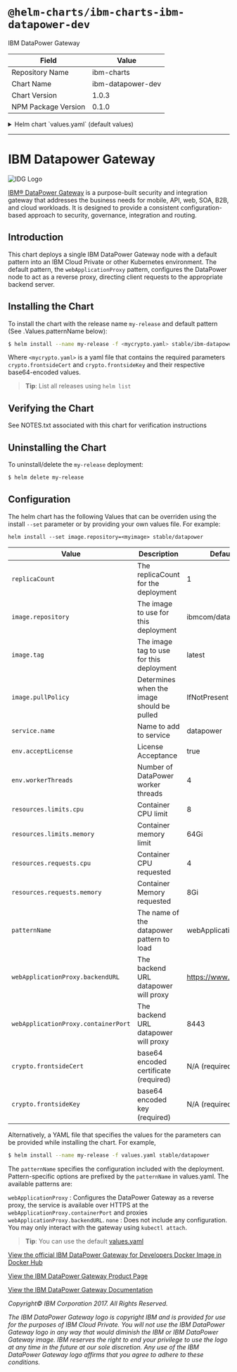 # `@helm-charts/ibm-charts-ibm-datapower-dev`

IBM DataPower Gateway

| Field               | Value             |
| ------------------- | ----------------- |
| Repository Name     | ibm-charts        |
| Chart Name          | ibm-datapower-dev |
| Chart Version       | 1.0.3             |
| NPM Package Version | 0.1.0             |

<details>

<summary>Helm chart `values.yaml` (default values)</summary>

```yaml
# Default values for datapower.
# This is a YAML-formatted file.
# Declare variables to be passed into your templates.
replicaCount: 1
image:
  # repository and tag default to the official IBM DockerHub repository and tag
  repository: ibmcom/datapower
  tag: 7.6.0
  # Change to 'Always' if you want to pull the most recent image
  pullPolicy: IfNotPresent
service:
  name: datapower
  type: NodePort
datapowerEnv:
  # Should agree with .Values.requests.cpu
  workerThreads: 4
resources:
  limits:
    cpu: 8
    memory: 64Gi
  requests:
    # cpu should agree with .Values.datapowerEnv.workerThreads
    cpu: 4
    memory: 8Gi

# Patterns requires you to specify .Values.fronstsideKey
# and .Values.frontsideCert
crypto:
  frontsideKey:
  frontsideCert:

#-----------------------------------------------------------------------------
# Pattern Section
#
# patternName selects the configuration options appropriate for the
# pattern you want to select - Options are 'webApplicationProxy' or 'none'
patternName: webApplicationProxy

#none:
# patternName "none" signifies no pattern was selected
# No config or services are set up when patternName is "none"

webApplicationProxy:
  # The mobile pattern acts as a simple HTTPS proxy.
  # It is based on the "Web Application Proxy" pattern available
  #
  backendURL: https://www.ibm.com
  containerPort: 8443
```

</details>

---

# IBM Datapower Gateway

![IDG Logo](https://avatars1.githubusercontent.com/u/8836442?v=4&s=200)

[IBM® DataPower Gateway](http://www-03.ibm.com/software/products/en/datapower-gateway) is a purpose-built security and integration gateway that addresses the business needs for mobile, API, web, SOA, B2B, and cloud workloads. It is designed to provide a consistent configuration-based approach to security, governance, integration and routing.

## Introduction

This chart deploys a single IBM DataPower Gateway node with a default pattern into an IBM Cloud Private or other Kubernetes environment. The default pattern, the `webApplicationProxy` pattern, configures the DataPower node to act as a reverse proxy, directing client requests to the appropriate backend server.

## Installing the Chart

To install the chart with the release name `my-release` and default pattern (See .Values.patternName below):

```bash
$ helm install --name my-release -f <mycrypto.yaml> stable/ibm-datapower-dev
```

Where `<mycrypto.yaml>` is a yaml file that contains the required parameters `crypto.frontsideCert` and `crypto.frontsideKey` and their respective base64-encoded values.

> **Tip**: List all releases using `helm list`

## Verifying the Chart

See NOTES.txt associated with this chart for verification instructions

## Uninstalling the Chart

To uninstall/delete the `my-release` deployment:

```bash
$ helm delete my-release
```

## Configuration

The helm chart has the following Values that can be overriden using the install `--set` parameter or by providing your own values file. For example:

`helm install --set image.repository=<myimage> stable/datapower`

| Value                               | Description                                | Default             |
| ----------------------------------- | ------------------------------------------ | ------------------- |
| `replicaCount`                      | The replicaCount for the deployment        | 1                   |
| `image.repository`                  | The image to use for this deployment       | ibmcom/datapower    |
| `image.tag`                         | The image tag to use for this deployment   | latest              |
| `image.pullPolicy`                  | Determines when the image should be pulled | IfNotPresent        |
| `service.name`                      | Name to add to service                     | datapower           |
| `env.acceptLicense`                 | License Acceptance                         | true                |
| `env.workerThreads`                 | Number of DataPower worker threads         | 4                   |
| `resources.limits.cpu`              | Container CPU limit                        | 8                   |
| `resources.limits.memory`           | Container memory limit                     | 64Gi                |
| `resources.requests.cpu`            | Container CPU requested                    | 4                   |
| `resources.requests.memory`         | Container Memory requested                 | 8Gi                 |
| `patternName`                       | The name of the datapower pattern to load  | webApplicationProxy |
| `webApplicationProxy.backendURL`    | The backend URL datapower will proxy       | https://www.ibm.com |
| `webApplicationProxy.containerPort` | The backend URL datapower will proxy       | 8443                |
| `crypto.frontsideCert`              | base64 encoded certificate (required)      | N/A (required)      |
| `crypto.frontsideKey`               | base64 encoded key (required)              | N/A (required)      |

Alternatively, a YAML file that specifies the values for the parameters can be provided while installing the chart. For example,

```bash
$ helm install --name my-release -f values.yaml stable/datapower
```

The `patternName` specifies the configuration included with the deployment. Pattern-specific options are prefixed by the `patternName` in values.yaml.
The available patterns are:

`webApplicationProxy` : Configures the DataPower Gateway as a reverse proxy, the service is available over HTTPS at the `webApplicationProxy.containerPort` and proxies `webApplicationProxy.backendURL`.
`none` : Does not include any configuration. You may only interact with the gateway using `kubectl attach`.

> **Tip**: You can use the default [values.yaml](values.yaml)

[View the official IBM DataPower Gateway for Developers Docker Image in Docker Hub](https://hub.docker.com/r/ibmcom/datapower/)

[View the IBM DataPower Gateway Product Page](http://www-03.ibm.com/software/products/en/datapower-gateway)

[View the IBM DataPower Gateway Documentation](https://www.ibm.com/support/knowledgecenter/SS9H2Y)

_Copyright© IBM Corporation 2017. All Rights Reserved._

_The IBM DataPower Gateway logo is copyright IBM and is provided for use for the purposes of IBM Cloud Private. You will not use the IBM DataPower Gateway logo in any way that would diminish the IBM or IBM DataPower Gateway image. IBM reserves the right to end your privilege to use the logo at any time in the future at our sole discretion. Any use of the IBM DataPower Gateway logo affirms that you agree to adhere to these conditions._
